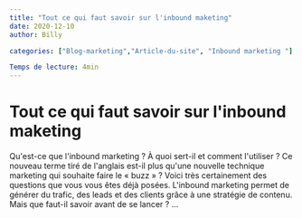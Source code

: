 ```yaml
---
title: "Tout ce qui faut savoir sur l'inbound maketing"
date: 2020-12-10
author: Billy

categories: ["Blog-marketing","Article-du-site", "Inbound marketing "]

Temps de lecture: 4min
---
```


# Tout ce qui faut savoir sur l'inbound maketing

Qu'est-ce que l'inbound marketing ? À quoi sert-il et comment l'utiliser ? Ce nouveau terme tiré de l'anglais est-il plus qu'une nouvelle technique marketing qui souhaite faire le « buzz » ? Voici très certainement des questions que vous vous êtes déjà posées. L'inbound marketing permet de générer du trafic, des leads et des clients grâce à une stratégie de contenu. Mais que faut-il savoir avant de se lancer ?
...